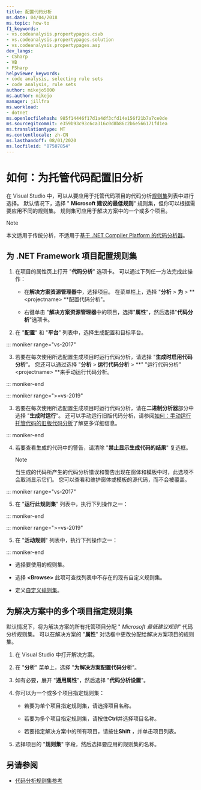 ```yaml
---
title: 配置代码分析
ms.date: 04/04/2018
ms.topic: how-to
f1_keywords:
- vs.codeanalysis.propertypages.csvb
- vs.codeanalysis.propertypages.solution
- vs.codeanalysis.propertypages.asp
dev_langs:
- CSharp
- VB
- FSharp
helpviewer_keywords:
- code analysis, selecting rule sets
- code analysis, rule sets
author: mikejo5000
ms.author: mikejo
manager: jillfra
ms.workload:
- dotnet
ms.openlocfilehash: 985f14446f17d1a4df3cfd14e156f21b7a7ce0de
ms.sourcegitcommit: e359b93c93c6ca316c0d8b86c2b6e566171fd1ea
ms.translationtype: MT
ms.contentlocale: zh-CN
ms.lasthandoff: 08/01/2020
ms.locfileid: "87507854"
---
```

# <a name="how-to-configure-legacy-analysis-for-managed-code"></a>如何：为托管代码配置旧分析

在 Visual Studio 中，可以从要应用于托管代码项目的代码分析[规则集](../code-quality/rule-set-reference.md)列表中进行选择。 默认情况下，选择 " **Microsoft 建议的最低规则**" 规则集，但你可以根据需要应用不同的规则集。 规则集可应用于解决方案中的一个或多个项目。

> [!NOTE]
> 本文适用于传统分析，不适用于[基于 .NET Compiler Platform 的代码分析器](use-roslyn-analyzers.md)。

## <a name="configure-a-rule-set-for-a-net-framework-project"></a>为 .NET Framework 项目配置规则集

1. 在项目的属性页上打开 "**代码分析**" 选项卡。 可以通过下列任一方法完成此操作：

   - 在**解决方案资源管理器**中，选择项目。 在菜单栏上，选择 "**分析**  >  **为**  >  ** \<projectname> **配置代码分析"。

   - 右键单击 "**解决方案资源管理器**中的项目，选择"**属性**"，然后选择"**代码分析**"选项卡。

2. 在 "**配置**" 和 "**平台**" 列表中，选择生成配置和目标平台。

::: moniker range="vs-2017"

3. 若要在每次使用所选配置生成项目时运行代码分析，请选择 "**生成时启用代码分析**"。 您还可以通过选择 "**分析**  >  **运行代码分析**  >  **" "运行代码分析" \<projectname> **来手动运行代码分析。

::: moniker-end

::: moniker range=">=vs-2019"

3. 若要在每次使用所选配置生成项目时运行代码分析，请在**二进制分析器**部分中选择 "**生成时运行**"。 还可以手动运行旧版代码分析，请参阅[如何：手动运行托管代码的旧版代码分析](how-to-run-legacy-code-analysis-manually-for-managed-code.md)了解更多详细信息。

::: moniker-end

4. 若要查看生成的代码中的警告，请清除 "**禁止显示生成代码的结果**" 复选框。

    > [!NOTE]
    > 当生成的代码所产生的代码分析错误和警告出现在窗体和模板中时，此选项不会取消显示它们。 您可以查看和维护窗体或模板的源代码，而不会被覆盖。

::: moniker range="vs-2017"

5. 在 "**运行此规则集**" 列表中，执行下列操作之一：

::: moniker-end

::: moniker range=">=vs-2019"

5. 在 "**活动规则**" 列表中，执行下列操作之一：

::: moniker-end

   - 选择要使用的规则集。

   - 选择 **\<Browse>** 此项可查找列表中不存在的现有自定义规则集。

   - 定义[自定义规则集](../code-quality/how-to-create-a-custom-rule-set.md)。

## <a name="specify-rule-sets-for-multiple-projects-in-a-solution"></a>为解决方案中的多个项目指定规则集

默认情况下，将为解决方案的所有托管项目分配 " *Microsoft 最低建议规则*" 代码分析规则集。 可以在解决方案的 "**属性**" 对话框中更改分配给解决方案项目的规则集。

1. 在 Visual Studio 中打开解决方案。

2. 在 "**分析**" 菜单上，选择 "**为解决方案配置代码分析**"。

3. 如有必要，展开 "**通用属性**"，然后选择 "**代码分析设置**"。

4. 你可以为一个或多个项目指定规则集：

    - 若要为单个项目指定规则集，请选择项目名称。

    - 若要为多个项目指定规则集，请按住**Ctrl**并选择项目名称。

    - 若要指定解决方案中的所有项目，请按住**Shift** ，并单击项目列表。

5. 选择项目的 "**规则集**" 字段，然后选择要应用的规则集的名称。

## <a name="see-also"></a>另请参阅

- [代码分析规则集参考](../code-quality/rule-set-reference.md)
